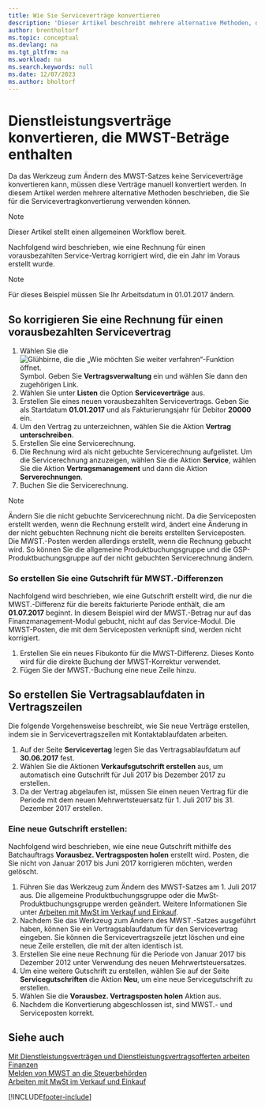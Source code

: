 ```yaml
---
title: Wie Sie Serviceverträge konvertieren
description: 'Dieser Artikel beschreibt mehrere alternative Methoden, die Sie verwenden können, um Serviceverträge zu konvertieren, die Mehrwertsteuerbeträge enthalten.'
author: brentholtorf
ms.topic: conceptual
ms.devlang: na
ms.tgt_pltfrm: na
ms.workload: na
ms.search.keywords: null
ms.date: 12/07/2023
ms.author: bholtorf
---
```


# <a name="convert-service-contracts-that-include-vat-amounts"></a>Dienstleistungsverträge konvertieren, die MWST-Beträge enthalten

Da das Werkzeug zum Ändern des MWST-Satzes keine Serviceverträge konvertieren kann, müssen diese Verträge manuell konvertiert werden. In diesem Artikel werden mehrere alternative Methoden beschrieben, die Sie für die Servicevertragkonvertierung verwenden können.  

> [!NOTE]  
> Dieser Artikel stellt einen allgemeinen Workflow bereit.  

 Nachfolgend wird beschrieben, wie eine Rechnung für einen vorausbezahlten Service-Vertrag korrigiert wird, die ein Jahr im Voraus erstellt wurde.  

> [!NOTE]  
> Für dieses Beispiel müssen Sie Ihr Arbeitsdatum in 01.01.2017 ändern.  

## <a name="to-correct-an-invoice-for-a-prepaid-service-contract"></a>So korrigieren Sie eine Rechnung für einen vorausbezahlten Servicevertrag

1. Wählen Sie die ![Glühbirne, die die „Wie möchten Sie weiter verfahren“-Funktion öffnet.](media/ui-search/search_small.png "Tell Me-Funktion") Symbol. Geben Sie **Vertragsverwaltung** ein und wählen Sie dann den zugehörigen Link.  
2. Wählen Sie unter **Listen** die Option **Serviceverträge** aus.  
3. Erstellen Sie eines neuen vorausbezahlten Servicevertrags. Geben Sie als Startdatum **01.01.2017** und als Fakturierungsjahr für Debitor **20000** ein.  
4. Um den Vertrag zu unterzeichnen, wählen Sie die Aktion **Vertrag unterschreiben**.  
5. Erstellen Sie eine Servicerechnung.
6. Die Rechnung wird als nicht gebuchte Servicerechnung aufgelistet. Um die Servicerechnung anzuzeigen, wählen Sie die Aktion **Service**, wählen Sie die Aktion **Vertragsmanagement** und dann die Aktion **Serverechnungen**.  
7. Buchen Sie die Servicerechnung.  

> [!NOTE]  
> Ändern Sie die nicht gebuchte Servicerechnung nicht. Da die Serviceposten erstellt werden, wenn die Rechnung erstellt wird, ändert eine Änderung in der nicht gebuchten Rechnung nicht die bereits erstellten Serviceposten. Die MWST.-Posten werden allerdings erstellt, wenn die Rechnung gebucht wird. So können Sie die allgemeine Produktbuchungsgruppe und die GSP-Produktbuchungsgruppe auf der nicht gebuchten Servicerechnung ändern.  

### <a name="to-create-a-credit-memo-for-vat-difference"></a>So erstellen Sie eine Gutschrift für MWST.-Differenzen
 
Nachfolgend wird beschrieben, wie eine Gutschrift erstellt wird, die nur die MWST.-Differenz für die bereits fakturierte Periode enthält, die am **01.07.2017** beginnt. In diesem Beispiel wird der MWST.-Betrag nur auf das Finanzmanagement-Modul gebucht, nicht auf das Service-Modul. Die MWST-Posten, die mit dem Serviceposten verknüpft sind, werden nicht korrigiert.  

1. Erstellen Sie ein neues Fibukonto für die MWST-Differenz. Dieses Konto wird für die direkte Buchung der MWST-Korrektur verwendet.  
2. Fügen Sie der MWST.-Buchung eine neue Zeile hinzu.  

## <a name="to-create-contract-expiration-dates-in-contract-lines"></a>So erstellen Sie Vertragsablaufdaten in Vertragszeilen

Die folgende Vorgehensweise beschreibt, wie Sie neue Verträge erstellen, indem sie in Servicevertragszeilen mit Kontaktablaufdaten arbeiten.  

1. Auf der Seite **Servicevertag** legen Sie das Vertragsablaufdatum auf **30.06.2017** fest.  
2. Wählen Sie die Aktionen **Verkaufsgutschrift erstellen** aus, um automatisch eine Gutschrift für Juli 2017 bis Dezember 2017 zu erstellen.  
3. Da der Vertrag abgelaufen ist, müssen Sie einen neuen Vertrag für die Periode mit dem neuen Mehrwertsteuersatz für 1. Juli 2017 bis 31. Dezember 2017 erstellen.  

### <a name="to-create-a-new-credit-memo"></a>Eine neue Gutschrift erstellen:

Nachfolgend wird beschrieben, wie eine neue Gutschrift mithilfe des Batchauftrags **Vorausbez. Vertragsposten holen** erstellt wird. Posten, die Sie nicht von Januar 2017 bis Juni 2017 korrigieren möchten, werden gelöscht.  

1. Führen Sie das Werkzeug zum Ändern des MWST-Satzes am 1. Juli 2017 aus. Die allgemeine Produktbuchungsgruppe oder die MwSt-Produktbuchungsgruppe werden geändert. Weitere Informationen Sie unter [Arbeiten mit MwSt im Verkauf und Einkauf](finance-work-with-vat.md).  
2. Nachdem Sie das Werkzeug zum Ändern des MWST.-Satzes ausgeführt haben, können Sie ein Vertragsablaufdatum für den Servicevertrag eingeben. Sie können die Servicevertragszeile jetzt löschen und eine neue Zeile erstellen, die mit der alten identisch ist.  
3. Erstellen Sie eine neue Rechnung für die Periode von Januar 2017 bis Dezember 2012 unter Verwendung des neuen Mehrwertsteuersatzes.  
4. Um eine weitere Gutschrift zu erstellen, wählen Sie auf der Seite **Servicegutschriften** die Aktion **Neu**, um eine neue Servicegutschrift zu erstellen.  
5. Wählen Sie die **Vorausbez. Vertragsposten holen** Aktion aus.  
6. Nachdem die Konvertierung abgeschlossen ist, sind MWST.- und Serviceposten korrekt.  

## <a name="see-also"></a>Siehe auch

[Mit Dienstleistungsverträgen und Dienstleistungsvertragsofferten arbeiten](service-how-to-create-service-contracts-and-service-contract-quotes.md)  
[Finanzen](finance.md)  
[Melden von MWST an die Steuerbehörden](finance-how-report-vat.md)  
[Arbeiten mit MwSt im Verkauf und Einkauf](finance-work-with-vat.md)  


[!INCLUDE[footer-include](includes/footer-banner.md)]
